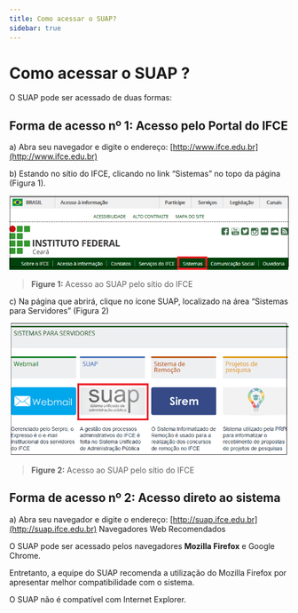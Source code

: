 ```yaml
---
title: Como acessar o SUAP?
sidebar: true
---
```


# Como acessar o SUAP ?
O SUAP pode ser acessado de duas formas: 

## Forma de acesso nº 1: Acesso pelo Portal do IFCE

a) Abra seu navegador e digite o endereço: [http://www.ifce.edu.br](http://www.ifce.edu.br)

b) Estando no sítio do IFCE, clicando no link “Sistemas” no topo da página (Figura 1). 

![ifce_sitio_sistemas](./images/ifce_sitio_sistemas.png)
>**Figure 1:** Acesso ao SUAP pelo sítio do IFCE


c) Na página que abrirá, clique no ícone SUAP, localizado na área “Sistemas para Servidores” (Figura 2)

![ifce_sitio_sistemas_2](./images/ifce_sitio_sistemas_2.png)
>**Figure 2:** Acesso ao SUAP pelo sítio do IFCE

## Forma de acesso nº 2: Acesso direto ao sistema

a) Abra seu navegador e digite o endereço: [http://suap.ifce.edu.br](http://suap.ifce.edu.br)
Navegadores Web Recomendados

O SUAP pode ser acessado pelos navegadores **Mozilla Firefox** e Google Chrome.

Entretanto, a equipe do SUAP recomenda a utilização do Mozilla Firefox por apresentar melhor compatibilidade com o sistema.

O SUAP não é compatível com Internet Explorer. 